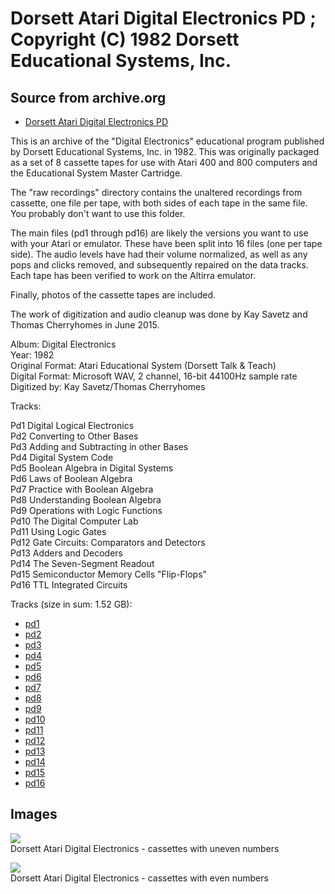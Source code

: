 # Dorsett Atari Digital Electronics PD ; Copyright (C) 1982 Dorsett Educational Systems, Inc.  
## Source from archive.org  
- [Dorsett Atari Digital Electronics PD](https://archive.org/details/DorsettAtariDigitalElectronics)  
  
This is an archive of the "Digital Electronics" educational program published by Dorsett Educational Systems, Inc. in 1982. This was originally packaged as a set of 8 cassette tapes for use with Atari 400 and 800 computers and the Educational System Master Cartridge.  
  
The "raw recordings" directory contains the unaltered recordings from cassette, one file per tape, with both sides of each tape in the same file. You probably don't want to use this folder.  
  
The main files (pd1 through pd16) are likely the versions you want to use with your Atari or emulator. These have been split into 16 files (one per tape side). The audio levels have had their volume normalized, as well as any pops and clicks removed, and subsequently repaired on the data tracks. Each tape has been verified to work on the Altirra emulator.  
  
Finally, photos of the cassette tapes are included.  
  
The work of digitization and audio cleanup was done by Kay Savetz and Thomas Cherryhomes in June 2015.  
  
Album: Digital Electronics  
Year: 1982  
Original Format: Atari Educational System (Dorsett Talk & Teach)  
Digital Format: Microsoft WAV, 2 channel, 16-bit 44100Hz sample rate  
Digitized by: Kay Savetz/Thomas Cherryhomes  
  
Tracks:  
  
Pd1	Digital Logical Electronics  
Pd2	Converting to Other Bases  
Pd3	Adding and Subtracting in other Bases  
Pd4	Digital System Code  
Pd5	Boolean Algebra in Digital Systems  
Pd6	Laws of Boolean Algebra  
Pd7	Practice with Boolean Algebra  
Pd8	Understanding Boolean Algebra  
Pd9	Operations with Logic Functions  
Pd10	The Digital Computer Lab  
Pd11	Using Logic Gates  
Pd12	Gate Circuits: Comparators and Detectors  
Pd13	Adders and Decoders  
Pd14	The Seven-Segment Readout  
Pd15	Semiconductor Memory Cells "Flip-Flops"  
Pd16	TTL Integrated Circuits  
  
Tracks (size in sum: 1.52 GB):  
  
- [pd1](http://data.atariwiki.org/FLAC/Digital_Electronics/pd1.flac)  
- [pd2](http://data.atariwiki.org/FLAC/Digital_Electronics/pd2.flac)  
- [pd3](http://data.atariwiki.org/FLAC/Digital_Electronics/pd3.flac)  
- [pd4](http://data.atariwiki.org/FLAC/Digital_Electronics/pd4.flac)  
- [pd5](http://data.atariwiki.org/FLAC/Digital_Electronics/pd5.flac)  
- [pd6](http://data.atariwiki.org/FLAC/Digital_Electronics/pd6.flac)  
- [pd7](http://data.atariwiki.org/FLAC/Digital_Electronics/pd7.flac)  
- [pd8](http://data.atariwiki.org/FLAC/Digital_Electronics/pd8.flac)  
- [pd9](http://data.atariwiki.org/FLAC/Digital_Electronics/pd9.flac)  
- [pd10](http://data.atariwiki.org/FLAC/Digital_Electronics/pd10.flac)  
- [pd11](http://data.atariwiki.org/FLAC/Digital_Electronics/pd11.flac)  
- [pd12](http://data.atariwiki.org/FLAC/Digital_Electronics/pd12.flac)  
- [pd13](http://data.atariwiki.org/FLAC/Digital_Electronics/pd13.flac)  
- [pd14](http://data.atariwiki.org/FLAC/Digital_Electronics/pd14.flac)  
- [pd15](http://data.atariwiki.org/FLAC/Digital_Electronics/pd15.flac)  
- [pd16](http://data.atariwiki.org/FLAC/Digital_Electronics/pd16.flac)  
## Images  
![](attachments/pdA_.jpg)  
Dorsett Atari Digital Electronics - cassettes with uneven numbers  
  
![](attachments/pdB_.jpg)  
Dorsett Atari Digital Electronics - cassettes with even numbers  
